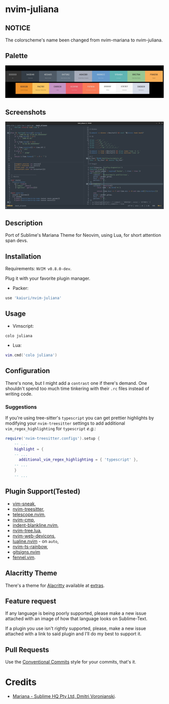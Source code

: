 # nvim-juliana

## NOTICE

The colorscheme's name been changed from nvim-mariana to nvim-juliana.

## Palette

![](./assets/palette.jpg)

## Screenshots

![](./assets/nvim-juliana.png)

## Description

Port of Sublime's Mariana Theme for Neovim, using Lua, for short attention span devs.

## Installation

Requirements: `NVIM v0.8.0-dev`.

Plug it with your favorite plugin manager.

- Packer:

```lua
use 'kaiuri/nvim-juliana'
```

## Usage

- Vimscript:

```vim
colo juliana
```

- Lua:

```lua
vim.cmd('colo juliana')
```

## Configuration

There's none, but I might add a `contrast` one if there's demand. One shouldn't spend too much time tinkering with their `.rc` files instead of writing code.

### Suggestions

If you're using tree-sitter's `typescript` you can get prettier highlights by modifying your `nvim-treesitter` settings to add additional `vim_regex_highlighting` for `typescript` _e.g._:

```lua
require('nvim-treesitter.configs').setup {
    -- ...
    highlight = {
    -- ...
      additional_vim_regex_highlighting = { 'typescript' },
    -- ...
    }
    -- ...
```

## Plugin Support(Tested)

- [vim-sneak](https://github.com/justinmk/vim-sneak),
- [nvim-treesitter](https://github.com/nvim-treesitter/nvim-treesitter),
- [telescope.nvim](https://github.com/nvim-telescope/telescope.nvim),
- [nvim-cmp](https://github.com/hrsh7th/nvim-cmp),
- [indent-blankline.nvim](https://github.com/lukas-reineke/indent-blankline.nvim),
- [nvim-tree.lua](https://github.com/kyazdani42/nvim-tree.lua),
- [nvim-web-devicons](https://github.com/kyazdani42/nvim-web-devicons),
- [lualine.nvim](https://github.com/nvim-lualine/lualine.nvim) - on `auto`,
- [nvim-ts-rainbow](https://github.com/p00f/nvim-ts-rainbow),
- [gitsigns.nvim](https://github.com/lewis6991/gitsigns.nvim)
- [fennel.vim](https://github.com/bakpakin/fennel.vim).

## Alacritty Theme

There's a theme for [Alacritty](https://github.com/alacritty/alacritty/) available at [extras](./extras/juliana_alacritty.yml).

## Feature request

If any language is being poorly supported, please make a new issue attached with an image of how that language looks on Sublime-Text.

If a plugin you use isn't rightly supported, please, make a new issue attached with a link to said plugin and I'll do my best to support it.

## Pull Requests

Use the [Conventional Commits](https://www.conventionalcommits.org/en/v1.0.0/) style for your commits, that's it.

# Credits

- [Mariana - Sublime HQ Pty Ltd, Dmitri Voronianski](http://www.sublimetext.com/).
